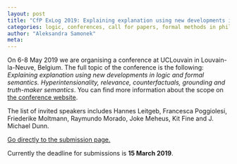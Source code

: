 ```yaml
---
layout: post
title: "CfP ExLog 2019: Explaining explanation using new developments in logic and formal semantics (UCLouvain, 6-8 May 2019)"
categories: logic, conferences, call for papers, formal methods in philosophy 
author: "Aleksandra Samonek"
meta: 
---
```


On 6-8 May 2019 we are organising a conference at UCLouvain in Louvain-la-Neuve, Belgium. The full topic of the conference is the following: _Explaining explanation using new developments in logic and formal semantics. Hyperintensionality, relevance, counterfactuals, grounding and truth-maker semantics_. You can find more information about the scope on [the conference website](https://sites.google.com/view/exlog2019).


The list of invited speakers includes Hannes Leitgeb, Francesca Poggiolesi, Friederike Moltmann, Raymundo Morado, Joke Meheus, Kit Fine and J. Michael Dunn.


[Go directly to the submission page.](https://easychair.org/conferences/?conf=exlog2019)


Currently the deadline for submissions is **15 March 2019**.